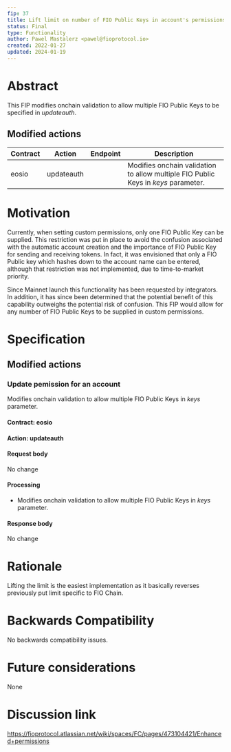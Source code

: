 ```yaml
---
fip: 37
title: Lift limit on number of FIO Public Keys in account's permissions
status: Final
type: Functionality
author: Pawel Mastalerz <pawel@fioprotocol.io>
created: 2022-01-27
updated: 2024-01-19
---
```


# Abstract
This FIP modifies onchain validation to allow multiple FIO Public Keys to be specified in _updateauth_.

## Modified actions
|Contract|Action|Endpoint|Description|
|---|---|---|---|
|eosio|updateauth||Modifies onchain validation to allow multiple FIO Public Keys in _keys_ parameter.|

# Motivation
Currently, when setting custom permissions, only one FIO Public Key can be supplied. This restriction was put in place to avoid the confusion associated with the automatic account creation and the importance of FIO Public Key for sending and receiving tokens. In fact, it was envisioned that only a FIO Public key which hashes down to the account name can be entered, although that restriction was not implemented, due to time-to-market priority.

Since Mainnet launch this functionality has been requested by integrators. In addition, it has since been determined that the potential benefit of this capability outweighs the potential risk of confusion. This FIP would allow for any number of FIO Public Keys to be supplied in custom permissions.

# Specification
## Modified actions
### Update pemission for an account
Modifies onchain validation to allow multiple FIO Public Keys in _keys_ parameter.
#### Contract: eosio
#### Action: updateauth
#### Request body
No change
#### Processing
* Modifies onchain validation to allow multiple FIO Public Keys in _keys_ parameter.
#### Response body
No change

# Rationale
Lifting the limit is the easiest implementation as it basically reverses previously put limit specific to FIO Chain.

# Backwards Compatibility
No backwards compatibility issues.

# Future considerations
None
  
# Discussion link
https://fioprotocol.atlassian.net/wiki/spaces/FC/pages/473104421/Enhanced+permissions
